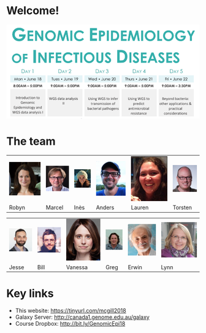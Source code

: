 
# Welcome!

![Logo](media/timetable/title.png)

# The team

<TABLE CLASS="tutors">
<TR>
<TD> <IMG SRC="media/people/robyn.jpg">
<TD> <IMG SRC="media/people/marcel.jpg">
<TD> <IMG SRC="media/people/ines.png">
<TD> <IMG SRC="media/people/anders.png">
<TD> <IMG SRC="media/people/lauren.png">
<TD> <IMG SRC="media/people/torsten.jpg">
<TR>
<TD> Robyn
<TD> Marcel
<TD> In&egrave;s
<TD> Anders
<TD> Lauren
<TD> Torsten
</TABLE>

<TABLE CLASS="tutors">
<TR>
<TD> <IMG SRC="media/people/jesse.png">
<TD> <IMG SRC="media/people/bill.jpg">
<TD> <IMG SRC="media/people/vanessa.jpg">
<TD> <IMG SRC="media/people/greg.png">
<TD> <IMG SRC="media/people/erwin.jpg">
<TD> <IMG SRC="media/people/lynn.png">
<TR>
<TD> Jesse
<TD> Bill
<TD> Vanessa
<TD> Greg
<TD> Erwin
<TD> Lynn
</TABLE>

# Key links

* This website: <https://tinyurl.com/mcgill2018>
* Galaxy Server: <http://canada1.genome.edu.au/galaxy>
* Course Dropbox: <http://bit.ly/GenomicEpi18>
